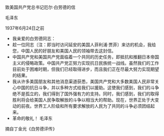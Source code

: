 致美国共产党总书记厄尔·白劳德的信

毛泽东

1937年6月24日之前



- 我亲爱的白劳德同志：
- 趁一位同志〔注：即当时访问延安的美国人菲利浦·贾菲〕来访的机会，我给您，中国人民的好朋友和美国人民的领袖带去这封信。
- 中国共产党和美国共产党面临着一个共同的历史任务，即抵抗和推翻日本帝国主义的侵略政策。中国共产党正努力实现抗日民族统一战线。虽然我们的工作目前处于困难时期，但我们已经取得进步，而且我们正在尽最大努力实现期望的结果。
- 我从许多美国朋友和其他消息渠道获悉，美国共产党和大多数美国人民非常关心中国的抗日斗争，并以多种方式给我们以援助。这使我们感到，我们的斗争绝不是孤立的，我们得到了国外强有力的支持。同时，我们感到，我们的取得胜利将会给美国人民争取解放的斗争以相当大的帮助。现在，世界正处于大变动的前夜。世界工人阶级和所有要求解放的人民为了共同的斗争必须团结起来。
- 革命的敬礼！
毛泽东


摘自丁金光《白劳德评传》

